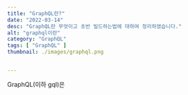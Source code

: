 ```yaml
---
title: "GraphQL란?"
date: "2022-03-14"
desc: "GraphQL란 무엇이고 초반 빌드하는법에 대하여 정리하였습니다."
alt: "graphql이란"
category: "GraphQL"
tags: [ "GraphQL" ]
thumbnail: ./images/graphql.png


---
```


GraphQL(이하 gql)은
